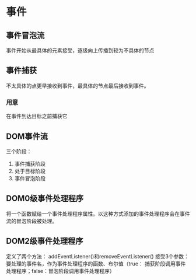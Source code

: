 # 事件
## 事件冒泡流
事件开始从最具体的元素接受，逐级向上传播到较为不具体的节点
## 事件捕获
不太具体的点更早接收到事件，最具体的节点最后接收到事件。
### 用意
在事件到达目标之前捕获它
## DOM事件流
三个阶段：
1. 事件捕获阶段
2. 处于目标阶段
3. 事件冒泡阶段
## DOM0级事件处理程序
将一个函数赋给一个事件处理程序属性。以这种方式添加的事件处理程序会在事件流的冒泡阶段被处理。
## DOM2级事件处理程序
定义了两个方法： addEventListener()和removeEventListener()
接受3个参数： 要处理的事件名，作为事件处理程序的函数、布尔值（true： 捕获阶段调用事件处理程序；false：冒泡阶段调用事件处理程序）
